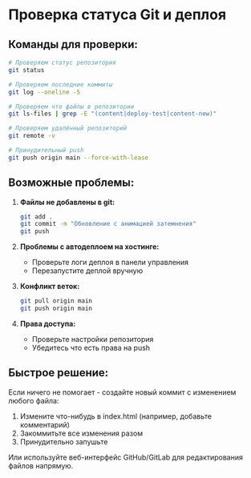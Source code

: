 # Проверка статуса Git и деплоя

## Команды для проверки:

```bash
# Проверяем статус репозитория
git status

# Проверяем последние коммиты
git log --oneline -5

# Проверяем что файлы в репозитории
git ls-files | grep -E "(content|deploy-test|content-new)"

# Проверяем удалённый репозиторий
git remote -v

# Принудительный push
git push origin main --force-with-lease
```

## Возможные проблемы:

1. **Файлы не добавлены в git:**
   ```bash
   git add .
   git commit -m "Обновление с анимацией затемнения"
   git push
   ```

2. **Проблемы с автодеплоем на хостинге:**
   - Проверьте логи деплоя в панели управления
   - Перезапустите деплой вручную

3. **Конфликт веток:**
   ```bash
   git pull origin main
   git push origin main
   ```

4. **Права доступа:**
   - Проверьте настройки репозитория
   - Убедитесь что есть права на push

## Быстрое решение:

Если ничего не помогает - создайте новый коммит с изменением любого файла:

1. Измените что-нибудь в index.html (например, добавьте комментарий)
2. Закоммитьте все изменения разом
3. Принудительно запушьте

Или используйте веб-интерфейс GitHub/GitLab для редактирования файлов напрямую.
